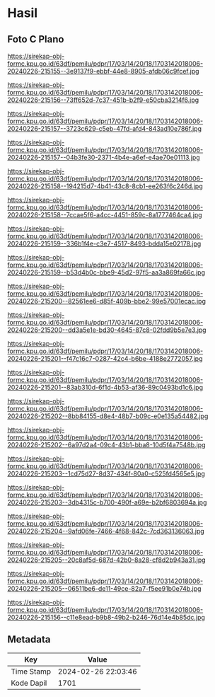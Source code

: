 # Hasil

## Foto C Plano

https://sirekap-obj-formc.kpu.go.id/63df/pemilu/pdpr/17/03/14/20/18/1703142018006-20240226-215155--3e9137f9-ebbf-44e8-8905-afdb06c9fcef.jpg

https://sirekap-obj-formc.kpu.go.id/63df/pemilu/pdpr/17/03/14/20/18/1703142018006-20240226-215156--73ff652d-7c37-451b-b2f9-e50cba3214f6.jpg

https://sirekap-obj-formc.kpu.go.id/63df/pemilu/pdpr/17/03/14/20/18/1703142018006-20240226-215157--3723c629-c5eb-47fd-afd4-843ad10e786f.jpg

https://sirekap-obj-formc.kpu.go.id/63df/pemilu/pdpr/17/03/14/20/18/1703142018006-20240226-215157--04b3fe30-2371-4b4e-a6ef-e4ae70e01113.jpg

https://sirekap-obj-formc.kpu.go.id/63df/pemilu/pdpr/17/03/14/20/18/1703142018006-20240226-215158--194215d7-4b41-43c8-8cb1-ee263f6c246d.jpg

https://sirekap-obj-formc.kpu.go.id/63df/pemilu/pdpr/17/03/14/20/18/1703142018006-20240226-215158--7ccae5f6-a4cc-4451-859c-8a1777464ca4.jpg

https://sirekap-obj-formc.kpu.go.id/63df/pemilu/pdpr/17/03/14/20/18/1703142018006-20240226-215159--336b1f4e-c3e7-4517-8493-bdda15e02178.jpg

https://sirekap-obj-formc.kpu.go.id/63df/pemilu/pdpr/17/03/14/20/18/1703142018006-20240226-215159--b53d4b0c-bbe9-45d2-97f5-aa3a869fa66c.jpg

https://sirekap-obj-formc.kpu.go.id/63df/pemilu/pdpr/17/03/14/20/18/1703142018006-20240226-215200--82561ee6-d85f-409b-bbe2-99e57001ecac.jpg

https://sirekap-obj-formc.kpu.go.id/63df/pemilu/pdpr/17/03/14/20/18/1703142018006-20240226-215200--dd3a5e1e-bd30-4645-87c8-02fdd9b5e7e3.jpg

https://sirekap-obj-formc.kpu.go.id/63df/pemilu/pdpr/17/03/14/20/18/1703142018006-20240226-215201--f47c16c7-0287-42c4-b6be-4188e2772057.jpg

https://sirekap-obj-formc.kpu.go.id/63df/pemilu/pdpr/17/03/14/20/18/1703142018006-20240226-215201--83ab310d-6f1d-4b53-af36-89c0493bd1c6.jpg

https://sirekap-obj-formc.kpu.go.id/63df/pemilu/pdpr/17/03/14/20/18/1703142018006-20240226-215202--8bb84155-d8e4-48b7-b09c-e0e135a54482.jpg

https://sirekap-obj-formc.kpu.go.id/63df/pemilu/pdpr/17/03/14/20/18/1703142018006-20240226-215202--6a97d2a4-09c4-43b1-bba8-10d5f4a7548b.jpg

https://sirekap-obj-formc.kpu.go.id/63df/pemilu/pdpr/17/03/14/20/18/1703142018006-20240226-215203--1cd75d27-8d37-434f-80a0-c525fd4565e5.jpg

https://sirekap-obj-formc.kpu.go.id/63df/pemilu/pdpr/17/03/14/20/18/1703142018006-20240226-215203--3db4315c-b700-490f-a69e-b2bf6803694a.jpg

https://sirekap-obj-formc.kpu.go.id/63df/pemilu/pdpr/17/03/14/20/18/1703142018006-20240226-215204--9afd06fe-7466-4f68-842c-7cd363136063.jpg

https://sirekap-obj-formc.kpu.go.id/63df/pemilu/pdpr/17/03/14/20/18/1703142018006-20240226-215205--20c8af5d-687d-42b0-8a28-cf8d2b943a31.jpg

https://sirekap-obj-formc.kpu.go.id/63df/pemilu/pdpr/17/03/14/20/18/1703142018006-20240226-215205--06511be6-de11-49ce-82a7-f5ee91b0e74b.jpg

https://sirekap-obj-formc.kpu.go.id/63df/pemilu/pdpr/17/03/14/20/18/1703142018006-20240226-215156--c11e8ead-b9b8-49b2-b246-76d14e4b85dc.jpg


## Metadata

| Key        | Value               |
| ---------- | ------------------- |
| Time Stamp | 2024-02-26 22:03:46 |
| Kode Dapil | 1701                |



